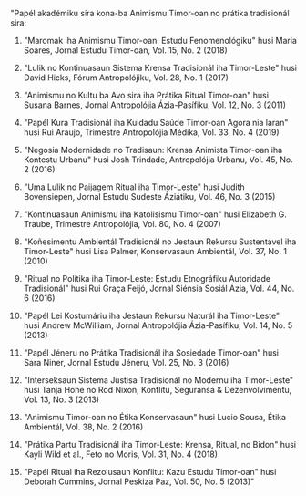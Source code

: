 "Papél akadémiku sira kona-ba Animismu Timor-oan no prátika tradisionál sira:

1. "Maromak iha Animismu Timor-oan: Estudu Fenomenológiku" husi Maria Soares, Jornal Estudu Timor-oan, Vol. 15, No. 2 (2018)

2. "Lulik no Kontinuasaun Sistema Krensa Tradisionál iha Timor-Leste" husi David Hicks, Fórum Antropolójiku, Vol. 28, No. 1 (2017)

3. "Animismu no Kultu ba Avo sira iha Prátika Ritual Timor-oan" husi Susana Barnes, Jornal Antropolójia Ázia-Pasífiku, Vol. 12, No. 3 (2011)

4. "Papél Kura Tradisionál iha Kuidadu Saúde Timor-oan Agora nia laran" husi Rui Araujo, Trimestre Antropolójia Médika, Vol. 33, No. 4 (2019)

5. "Negosia Modernidade no Tradisaun: Krensa Animista Timor-oan iha Kontestu Urbanu" husi Josh Trindade, Antropolójia Urbanu, Vol. 45, No. 2 (2016)

6. "Uma Lulik no Paijagem Ritual iha Timor-Leste" husi Judith Bovensiepen, Jornal Estudu Sudeste Áziátiku, Vol. 46, No. 3 (2015)

7. "Kontinuasaun Animismu iha Katolisismu Timor-oan" husi Elizabeth G. Traube, Trimestre Antropolójia, Vol. 80, No. 4 (2007)

8. "Koñesimentu Ambientál Tradisionál no Jestaun Rekursu Sustentável iha Timor-Leste" husi Lisa Palmer, Konservasaun Ambientál, Vol. 37, No. 1 (2010)

9. "Ritual no Polítika iha Timor-Leste: Estudu Etnográfiku Autoridade Tradisionál" husi Rui Graça Feijó, Jornal Siénsia Sosiál Ázia, Vol. 44, No. 6 (2016)

10. "Papél Lei Kostumáriu iha Jestaun Rekursu Naturál iha Timor-Leste" husi Andrew McWilliam, Jornal Antropolójia Ázia-Pasífiku, Vol. 14, No. 5 (2013)

11. "Papél Jéneru no Prátika Tradisionál iha Sosiedade Timor-oan" husi Sara Niner, Jornal Estudu Jéneru, Vol. 25, No. 3 (2016)

12. "Interseksaun Sistema Justisa Tradisionál no Modernu iha Timor-Leste" husi Tanja Hohe no Rod Nixon, Konflitu, Seguransa & Dezenvolvimentu, Vol. 13, No. 3 (2013)

13. "Animismu Timor-oan no Étika Konservasaun" husi Lucio Sousa, Étika Ambientál, Vol. 38, No. 2 (2016)

14. "Prátika Partu Tradisionál iha Timor-Leste: Krensa, Ritual, no Bidon" husi Kayli Wild et al., Feto no Moris, Vol. 31, No. 4 (2018)

15. "Papél Ritual iha Rezolusaun Konflitu: Kazu Estudu Timor-oan" husi Deborah Cummins, Jornal Peskiza Paz, Vol. 50, No. 5 (2013)"